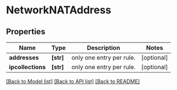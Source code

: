 # NetworkNATAddress

## Properties
Name | Type | Description | Notes
------------ | ------------- | ------------- | -------------
**addresses** | **[str]** | only one entry per rule. | [optional] 
**ipcollections** | **[str]** | only one entry per rule. | [optional] 

[[Back to Model list]](../README.md#documentation-for-models) [[Back to API list]](../README.md#documentation-for-api-endpoints) [[Back to README]](../README.md)


